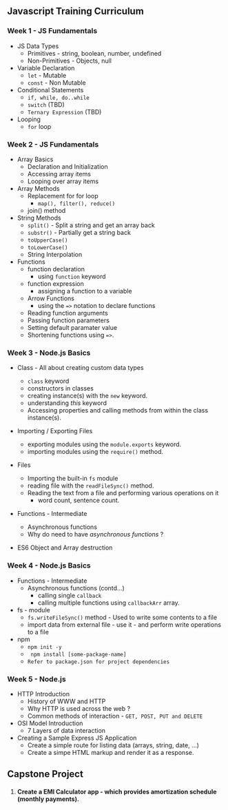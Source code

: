 ## Javascript Training Curriculum

### Week 1 - JS Fundamentals
*  JS Data Types 
    * Primitives - string, boolean, number, undefined
    * Non-Primitives - Objects, null
* Variable Declaration
    * ```let``` - Mutable
    * ```const``` - Non Mutable
* Conditional Statements
    * ```if, while, do..while```
    * ```switch``` (TBD)
    * ```Ternary Expression``` (TBD)
* Looping
    * ```for``` loop

### Week 2  - JS Fundamentals
* Array Basics
    * Declaration and Initialization
    * Accessing array items
    * Looping over array items
* Array Methods
    *  Replacement for for loop
        - ```map(), filter(), reduce()```
    * join() method
* String Methods
    * ```split()``` - Split a string and get an array back
    * ```substr()``` - Partially get a string back
    * ```toUpperCase()```
    * ```toLowerCase()```
    * String Interpolation
* Functions
    * function declaration
        - using ```function``` keyword
    * function expression
        - assigning a function to a variable
    * Arrow Functions
        - using the ```=>``` notation to declare functions
    * Reading function arguments
    * Passing function parameters
    * Setting default paramater value
    * Shortening functions using ```=>```.

### Week 3 - Node.js Basics
 * Class - All about creating custom data types
    - ```class``` keyword
    - constructors in classes
    - creating instance(s) with the ```new``` keyword.
    - understanding _this_ keyword
    - Accessing properties and calling methods from within the class instance(s).

  * Importing / Exporting Files
    - exporting modules using the ```module.exports``` keyword.
    - importing modules using the ```require()``` method. 

  * Files
     - Importing the built-in ```fs``` module
     - reading file with the ```readFileSync()``` method.
     - Reading the text from a file and performing various operations on it
         - word count, sentence count.
   * Functions - Intermediate
        - Asynchronous functions
        - Why do need to have _asynchronous functions_ ?
   * ES6 Object and Array destruction
### Week 4 - Node.js Basics
  * Functions - Intermediate
      - Asynchronous functions (contd...)
         - calling single ```callback``` 
         - calling multiple functions using ```callbackArr``` array.
  * fs - module
      - ```fs.writeFileSync()``` method - Used to write some contents to a file
      -   import data from external file - use it - and perform write operations to a file
  * npm 
      - ``` npm init -y ```
      - ``` npm install [some-package-name]```
      - ```Refer to package.json for project dependencies```
 ### Week 5 - Node.js 
  * HTTP Introduction
      - History of WWW and HTTP
      - Why HTTP is used across the web ?
      - Common methods of interaction - ``` GET, POST, PUT and DELETE ```
  * OSI Model Introduction
     - 7 Layers of data interaction
  * Creating a Sample Express JS Application
     - Create a simple route for listing data (arrays, string, date, ...)
     - Create a simpe HTML markup and render it as a response.
 
 ## Capstone Project
  1) #### Create a EMI Calculator app  - which provides amortization schedule (monthly payments).
   


